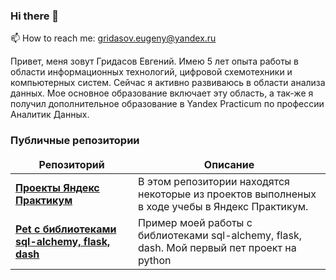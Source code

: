### Hi there 👋
📫 How to reach me: gridasov.eugeny@yandex.ru

Привет, меня зовут Гридасов Евгений. Имею 5 лет опыта работы в области информационных технологий, цифровой схемотехники и компьютерных систем. Сейчас я активно развиваюсь в области анализа данных. Мое основное образование включает эту область, а так-же я получил дополнительное образование в Yandex Practicum по профессии Аналитик Данных.

<h3>Публичные репозитории</h3>

<table width=100%>
  <thead align="center">
    <tr border: none;>
      <td><b>Репозиторий</b></td>
      <td><b>Описание</b></td>
    </tr>
  </thead>
 <tbody>


<tr>
      <td><a href="https://github.com/GridasovEugeny/yandex-praktikum-da-projects"><b>Проекты Яндекс Практикум</b></a></td>
      <td>В этом репозитории находятся некоторые из проектов выполненых в ходе учебы в Яндекс Практикум.</td>

</tr>    
<tr>
      <td><a href="https://github.com/GridasovEugeny/sqlalchemy_flask_dash__project"><b>Pet с библиотеками sql-alchemy, flask, dash</b></a></td>
      <td>Пример моей работы с библиотеками sql-alchemy, flask, dash. Мой первый пет проект на python</td>
</tr>
  </tbody>
</table>
